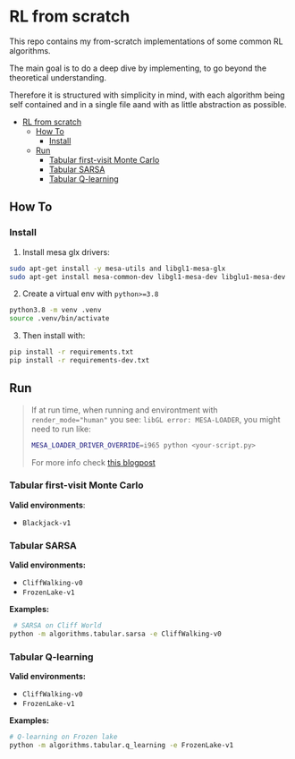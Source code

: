 # RL from scratch

This repo contains my from-scratch implementations of some common RL algorithms.

The main goal is to do a deep dive by implementing, to go beyond the theoretical
understanding.

Therefore it is structured with simplicity in mind, with each algorithm being
self contained and in a single file aand with as little abstraction as possible.

<!--ts-->
   * [RL from scratch](#rl-from-scratch)
      * [How To](#how-to)
         * [Install](#install)
      * [Run](#run)
         * [Tabular first-visit Monte Carlo](#tabular-first-visit-monte-carlo)
         * [Tabular SARSA](#tabular-sarsa)
         * [Tabular Q-learning](#tabular-q-learning)

<!-- Added by: jose, at: mar 01 nov 2022 19:07:41 CET -->

<!--te-->


## How To

### Install

1. Install mesa glx drivers:

```bash
sudo apt-get install -y mesa-utils and libgl1-mesa-glx
sudo apt-get install mesa-common-dev libgl1-mesa-dev libglu1-mesa-dev
```

2. Create a virtual env with `python>=3.8`

```bash
python3.8 -m venv .venv
source .venv/bin/activate
```

3. Then install with:

```bash
pip install -r requirements.txt
pip install -r requirements-dev.txt
```

## Run

> If at run time, when running and environtment with `render_mode="human"` you see:
> `libGL error: MESA-LOADER`, you might need to run like:
> ```bash
> MESA_LOADER_DRIVER_OVERRIDE=i965 python <your-script.py>
> ```
> For more info check [this blogpost](https://devcodetutorial.com/faq/libgl-error-failed-to-load-drivers-iris-and-swrast-in-ubuntu-20-04)



### Tabular first-visit Monte Carlo

**Valid environments**:

 - `Blackjack-v1`


### Tabular SARSA

**Valid environments:**

 - `CliffWalking-v0`
 - `FrozenLake-v1`

**Examples:**

```bash
 # SARSA on Cliff World
python -m algorithms.tabular.sarsa -e CliffWalking-v0
```
### Tabular Q-learning

**Valid environments:**

 - `CliffWalking-v0`
 - `FrozenLake-v1`


**Examples:**

```bash
# Q-learning on Frozen lake
python -m algorithms.tabular.q_learning -e FrozenLake-v1
```
